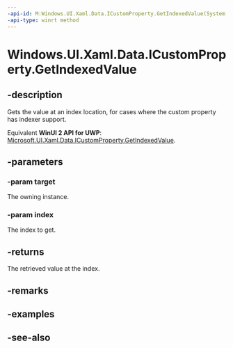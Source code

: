 ```yaml
---
-api-id: M:Windows.UI.Xaml.Data.ICustomProperty.GetIndexedValue(System.Object,System.Object)
-api-type: winrt method
---
```


<!-- Method syntax
public object GetIndexedValue(System.Object target, System.Object index)
-->

# Windows.UI.Xaml.Data.ICustomProperty.GetIndexedValue

## -description
Gets the value at an index location, for cases where the custom property has indexer support.

Equivalent **WinUI 2 API for UWP**: [Microsoft.UI.Xaml.Data.ICustomProperty.GetIndexedValue](/windows/winui/api/microsoft.ui.xaml.data.icustomproperty.getindexedvalue).

## -parameters
### -param target
The owning instance.

### -param index
The index to get.

## -returns
The retrieved value at the index.

## -remarks

## -examples

## -see-also

